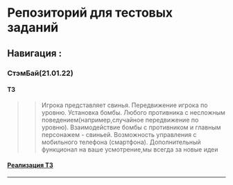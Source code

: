 # Репозиторий для тестовых заданий
## Навигация :
### СтэмБай(21.01.22)
#### ТЗ
>> Игрока представляет свинья. Передвижение игрока по уровню. Установка бомбы. Любого противника с несложным поведением(например,случайное передвижение по уровню). Взаимодействие бомбы с противником и главным персонажем - свиньей. Возможность управления с мобильного телефона (смартфона). Дополнительный функционал на ваше усмотрение,мы всегда за новые идеи
#### [Реализация ТЗ](https://github.com/romaRacoon/TestTasks/tree/stambuy)

-----------------------------------------
